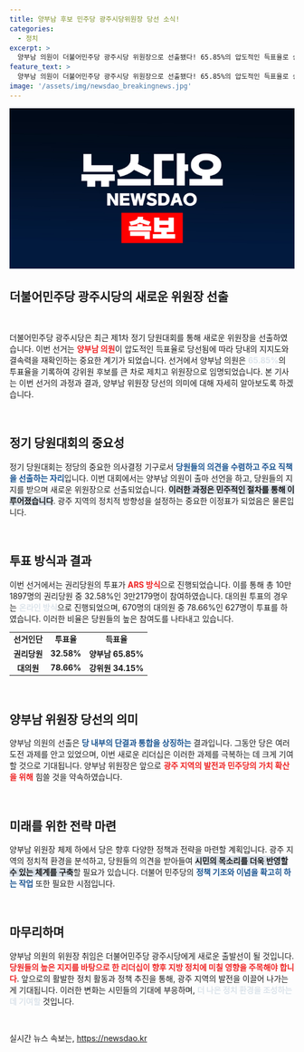 ```yaml
---
title: 양부남 후보 민주당 광주시당위원장 당선 소식!
categories:
  - 정치
excerpt: >
  양부남 의원이 더불어민주당 광주시당 위원장으로 선출됐다! 65.85%의 압도적인 득표율로 승리한 그는 미래의 비전과 혁신을 이끌어갈 새 리더로 주목받고 있다. 클릭해서 그의 다짐을 확인해보세요!
feature_text: >
  양부남 의원이 더불어민주당 광주시당 위원장으로 선출됐다! 65.85%의 압도적인 득표율로 승리한 그는 미래의 비전과 혁신을 이끌어갈 새 리더로 주목받고 있다. 클릭해서 그의 다짐을 확인해보세요!
image: '/assets/img/newsdao_breakingnews.jpg'
---
```


<p><img src="/assets/img/newsdao_breakingnews.jpg" alt="ranknews 속보" /></p>

<h2 data-ke-size="size26">더불어민주당 광주시당의 새로운 위원장 선출</h2>

<p data-ke-size="size16">&nbsp;</p>

<p>더불어민주당 광주시당은 최근 제1차 정기 당원대회를 통해 새로운 위원장을 선출하였습니다. 이번 선거는 <b><span style="color: #ee2323;">양부남 의원</span></b>이 압도적인 득표율로 당선됨에 따라 당내의 지지도와 결속력을 재확인하는 중요한 계기가 되었습니다. 선거에서 양부남 의원은 <b><span style="color: #21538527;">65.85%</span></b>의 투표율을 기록하여 강위원 후보를 큰 차로 제치고 위원장으로 임명되었습니다. 본 기사는 이번 선거의 과정과 결과, 양부남 위원장 당선의 의미에 대해 자세히 알아보도록 하겠습니다.</p>

<p data-ke-size="size16">&nbsp;</p>

<h2 data-ke-size="size26">정기 당원대회의 중요성</h2>

<p>정기 당원대회는 정당의 중요한 의사결정 기구로서 <b><span style="color: #1a5490;">당원들의 의견을 수렴하고 주요 직책을 선출하는 자리</span></b>입니다. 이번 대회에서는 양부남 의원이 출마 선언을 하고, 당원들의 지지를 받으며 새로운 위원장으로 선출되었습니다. <b><span style="background-color: #21538527;">이러한 과정은 민주적인 절차를 통해 이루어졌습니다</span></b>. 광주 지역의 정치적 방향성을 설정하는 중요한 이정표가 되었음은 물론입니다.</p>

<p data-ke-size="size16">&nbsp;</p>

<h2 data-ke-size="size26">투표 방식과 결과</h2>

<p>이번 선거에서는 권리당원의 투표가 <b><span style="color: #ee2323;">ARS 방식</span></b>으로 진행되었습니다. 이를 통해 총 10만1897명의 권리당원 중 32.58%인 3만2179명이 참여하였습니다. 대의원 투표의 경우는 <b><span style="color: #21538527;">온라인 방식</span></b>으로 진행되었으며, 670명의 대의원 중 78.66%인 627명이 투표를 하였습니다. 이러한 비율은 당원들의 높은 참여도를 나타내고 있습니다.</p>

<table style="width: 100%;">
<tr>
<td style="text-align: center; height: 17px;"><b>선거인단</b></td>
<td style="text-align: center; height: 17px;"><b>투표율</b></td>
<td style="text-align: center; height: 17px;"><b>득표율</b></td>
</tr>
<tr>
<td style="text-align: center; height: 17px;"><b>권리당원</b></td>
<td style="text-align: center; height: 17px;"><b>32.58%</b></td>
<td style="text-align: center; height: 17px;"><b>양부남 65.85%</b></td>
</tr>
<tr>
<td style="text-align: center; height: 17px;"><b>대의원</b></td>
<td style="text-align: center; height: 17px;"><b>78.66%</b></td>
<td style="text-align: center; height: 17px;"><b>강위원 34.15%</b></td>
</tr>
</table>

<p data-ke-size="size16">&nbsp;</p>

<h2 data-ke-size="size26">양부남 위원장 당선의 의미</h2>

<p>양부남 의원의 선출은 <b><span style="color: #1a5490;">당 내부의 단결과 통합을 상징하는</span></b> 결과입니다. 그동안 당은 여러 도전 과제를 안고 있었으며, 이번 새로운 리더십은 이러한 과제를 극복하는 데 크게 기여할 것으로 기대됩니다. 양부남 위원장은 앞으로 <b><span style="color: #ee2323;">광주 지역의 발전과 민주당의 가치 확산을 위해</span></b> 힘쓸 것을 약속하였습니다.</p>

<p data-ke-size="size16">&nbsp;</p>

<h2 data-ke-size="size26">미래를 위한 전략 마련</h2>

<p>양부남 위원장 체제 하에서 당은 향후 다양한 정책과 전략을 마련할 계획입니다. 광주 지역의 정치적 환경을 분석하고, 당원들의 의견을 받아들여 <b><span style="background-color: #21538527;">시민의 목소리를 더욱 반영할 수 있는 체계를 구축</span></b>할 필요가 있습니다. 더불어 민주당의 <b><span style="color: #1a5490;">정책 기조와 이념을 확고히 하는 작업</span></b> 또한 필요한 시점입니다.</p>

<p data-ke-size="size16">&nbsp;</p>

<h2 data-ke-size="size26">마무리하며</h2>

<p>양부남 의원의 위원장 취임은 더불어민주당 광주시당에게 새로운 출발선이 될 것입니다. <b><span style="color: #ee2323;">당원들의 높은 지지를 바탕으로 한 리더십이 향후 지방 정치에 미칠 영향을 주목해야 합니다</span></b>. 앞으로의 활발한 정치 활동과 정책 추진을 통해, 광주 지역의 발전을 이끌어 나가는게 기대됩니다. 이러한 변화는 시민들의 기대에 부응하며, <b><span style="color: #21538527;">더 나은 정치 환경을 조성하는 데 기여할</span></b> 것입니다.</p>

<p data-ke-size="size16">&nbsp;</p>
실시간 뉴스 속보는, <a href="https://newsdao.kr" rel="dofollow">https://newsdao.kr</a>


